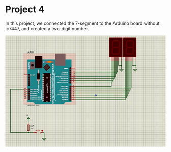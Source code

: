 # Project 4
In this project, we connected the 7-segment to the Arduino board without ic7447, and created a two-digit number.

![Arduino](./image.jpg)

